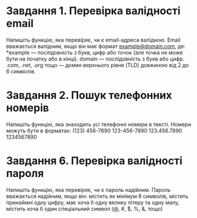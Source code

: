 # Завдання 1. Перевірка валідності email

Напишіть функцію, яка перевіряє, чи є email-адреса валідною. Email вважається валідним, якщо він має формат example@domain.com, де:
*example — послідовність з букв, цифр або точок (але точка не може бути на початку або в кінці).
domain — послідовність з букв або цифр.
.com, .net, .org тощо — домен верхнього рівня (TLD) довжиною від 2 до 6 символів.

# Завдання 2. Пошук телефонних номерів

Напишіть функцію, яка знаходить усі телефонні номери в тексті. Номери можуть бути в форматах:
(123) 456-7890
123-456-7890
123.456.7890
1234567890

# Завдання 6. Перевірка валідності пароля

Напишіть функцію, яка перевіряє, чи є пароль надійним. Пароль вважається надійним, якщо він:
містить як мінімум 8 символів,
містить принаймні одну цифру,
має хоча б одну велику літеру та одну малу,
містить хоча б один спеціальний символ (@, #, $, %, &, тощо)
